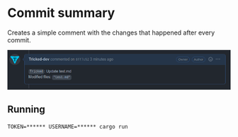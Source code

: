 # Commit summary

Creates a simple comment with the changes that happened after every commit.

![example](example.png)

## Running

```
TOKEN=****** USERNAME=****** cargo run
```
